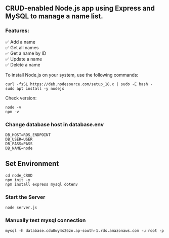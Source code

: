 ## CRUD-enabled Node.js app using Express and MySQL to manage a name list.
### Features:

✅ Add a name  
✅ Get all names  
✅ Get a name by ID  
✅ Update a name  
✅ Delete a name  

To install Node.js on your system, use the following commands:

```
curl -fsSL https://deb.nodesource.com/setup_18.x | sudo -E bash -
sudo apt install -y nodejs
```

Check version:

```
node -v
npm -v
```

### Change database host in database.env     
```
DB_HOST=RDS_ENDPOINT
DB_USER=USER
DB_PASS=PASS
DB_NAME=node
```

## Set Environment
```
cd node_CRUD
npm init -y
npm install express mysql dotenv
```

### Start the Server

```node server.js```


### Manually test mysql connection
`mysql -h database.cdu0wy4s26zn.ap-south-1.rds.amazonaws.com -u root -p`

